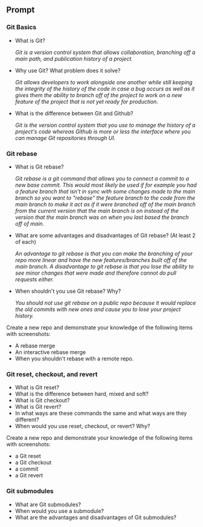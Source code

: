 ## Prompt

### Git Basics
* What is Git?

  *Git is a version control system that allows collaboration, branching off a main path, and publication history of a project.*

* Why use Git? What problem does it solve?

  *Git allows developers to work alongside one another while still keeping the integrity of the history of the code
  in case a bug occurs as well as it gives them the ability to branch off of the project to work on a new feature
  of the project that is not yet ready for production.*

* What is the difference between Git and Github?

  *Git is the version control system that you use to manage the history of a project's code whereas Github is 
  more or less the interface where you can manage Git repositories through UI.*

### Git rebase

* What is Git rebase?

  *Git rebase is a git command that allows you to connect a commit to a new base commit. This would most likely
  be used if for example you had a feature branch that isn't in sync with some changes made to the main branch
  so you want to "rebase" the feature branch to the code from the main branch to make it act as if it were branched
  off of the main branch from the current version that the main branch is on instead of the version that the main
  branch was on when you last based the branch off of main.*

* What are some advantages and disadvantages of Git rebase? (At least 2 of each)

  *An advantage to git rebase is that you can make the branching of your repo more linear and have the new features/branches built off of the main branch. A disadvantage to git rebase is that you lose the ability to see minor changes that were made and therefore cannot do pull requests either.*

* When shouldn't you use Git rebase? Why?

  *You should not use git rebase on a public repo because it would replace the old commits with new ones and cause you to lose your project history.*

Create a new repo and demonstrate your knowledge of the following items with screenshots:
* A rebase merge
* An interactive rebase merge
* When you shouldn't rebase with a remote repo.

### Git reset, checkout, and revert

* What is Git reset?
* What is the difference between hard, mixed and soft?
* What is Git checkout?
* What is Git revert?
* In what ways are these commands the same and what ways are they different?
* When would you use reset, checkout, or revert? Why?

Create a new repo and demonstrate your knowledge of the following items with screenshots:

* a Git reset
* a Git checkout
* a commit
* a Git revert

### Git submodules

* What are Git submodules?
* When would you use a submodule?
* What are the advantages and disadvantages of Git submodules?

